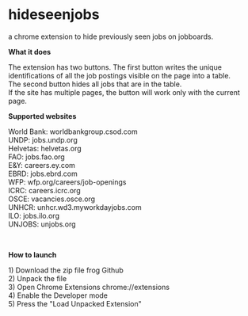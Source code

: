 # hideseenjobs
a chrome extension to hide previously seen jobs on jobboards.
<p><b>What it does</b></p>
<p>The extension has two buttons. The first button writes the unique identifications of all the job postings visible on the page into a table. <br>
The second button hides all jobs that are in the table. <br>
If the site has multiple pages, the button will work only with the current page.</p>

<p><b>Supported websites</b></p>
<p>World Bank: worldbankgroup.csod.com<br>
UNDP: jobs.undp.org<br>
Helvetas: helvetas.org<br>
FAO: jobs.fao.org<br>
E&Y: careers.ey.com<br>
EBRD: jobs.ebrd.com<br>
WFP: wfp.org/careers/job-openings<br>
ICRC: careers.icrc.org<br>
OSCE: vacancies.osce.org<br>
UNHCR: unhcr.wd3.myworkdayjobs.com<br>
ILO: jobs.ilo.org<br>
UNJOBS: unjobs.org</p><br>

<p><b>How  to launch</b></p>
<p>1) Download the zip file frog Github<br>
2) Unpack the file<br>
3) Open Chrome Extensions chrome://extensions <br>
4) Enable the Developer mode<br>
5) Press the "Load Unpacked Extension"<br></p>
